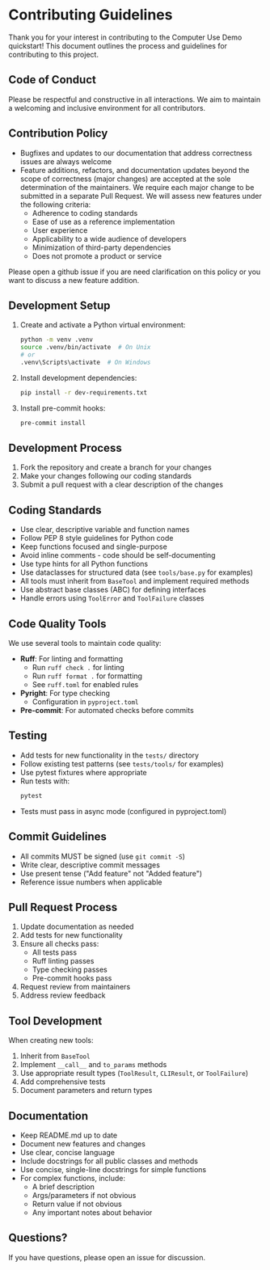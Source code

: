 # Contributing Guidelines

Thank you for your interest in contributing to the Computer Use Demo quickstart! This document outlines the process and guidelines for contributing to this project.

## Code of Conduct

Please be respectful and constructive in all interactions. We aim to maintain a welcoming and inclusive environment for all contributors.

## Contribution Policy

- Bugfixes and updates to our documentation that address correctness issues are always welcome
- Feature additions, refactors, and documentation updates beyond the scope of correctness (major changes) are accepted at the sole determination of the maintainers. We require each major change to be submitted in a separate Pull Request. We will assess new features under the following criteria:
  - Adherence to coding standards
  - Ease of use as a reference implementation
  - User experience
  - Applicability to a wide audience of developers
  - Minimization of third-party dependencies
  - Does not promote a product or service

Please open a github issue if you are need clarification on this policy or you want to discuss a new feature addition.

## Development Setup

1. Create and activate a Python virtual environment:

   ```bash
   python -m venv .venv
   source .venv/bin/activate  # On Unix
   # or
   .venv\Scripts\activate  # On Windows
   ```

2. Install development dependencies:

   ```bash
   pip install -r dev-requirements.txt
   ```

3. Install pre-commit hooks:
   ```bash
   pre-commit install
   ```

## Development Process

1. Fork the repository and create a branch for your changes
2. Make your changes following our coding standards
3. Submit a pull request with a clear description of the changes

## Coding Standards

- Use clear, descriptive variable and function names
- Follow PEP 8 style guidelines for Python code
- Keep functions focused and single-purpose
- Avoid inline comments - code should be self-documenting
- Use type hints for all Python functions
- Use dataclasses for structured data (see `tools/base.py` for examples)
- All tools must inherit from `BaseTool` and implement required methods
- Use abstract base classes (ABC) for defining interfaces
- Handle errors using `ToolError` and `ToolFailure` classes

## Code Quality Tools

We use several tools to maintain code quality:

- **Ruff**: For linting and formatting
  - Run `ruff check .` for linting
  - Run `ruff format .` for formatting
  - See `ruff.toml` for enabled rules
- **Pyright**: For type checking
  - Configuration in `pyproject.toml`
- **Pre-commit**: For automated checks before commits

## Testing

- Add tests for new functionality in the `tests/` directory
- Follow existing test patterns (see `tests/tools/` for examples)
- Use pytest fixtures where appropriate
- Run tests with:
  ```bash
  pytest
  ```
- Tests must pass in async mode (configured in pyproject.toml)

## Commit Guidelines

- All commits MUST be signed (use `git commit -S`)
- Write clear, descriptive commit messages
- Use present tense ("Add feature" not "Added feature")
- Reference issue numbers when applicable

## Pull Request Process

1. Update documentation as needed
2. Add tests for new functionality
3. Ensure all checks pass:
   - All tests pass
   - Ruff linting passes
   - Type checking passes
   - Pre-commit hooks pass
4. Request review from maintainers
5. Address review feedback

## Tool Development

When creating new tools:

1. Inherit from `BaseTool`
2. Implement `__call__` and `to_params` methods
3. Use appropriate result types (`ToolResult`, `CLIResult`, or `ToolFailure`)
4. Add comprehensive tests
5. Document parameters and return types

## Documentation

- Keep README.md up to date
- Document new features and changes
- Use clear, concise language
- Include docstrings for all public classes and methods
- Use concise, single-line docstrings for simple functions
- For complex functions, include:
  - A brief description
  - Args/parameters if not obvious
  - Return value if not obvious
  - Any important notes about behavior

## Questions?

If you have questions, please open an issue for discussion.
